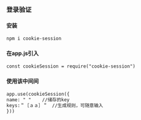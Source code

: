 ### 登录验证

#### 安装

```html
npm i cookie-session
```

#### 在app.js引入

```htm
const cookieSession = require("cookie-session")
```

#### 使用该中间间

```html
app.use(cookieSession({
name: " "    //储存的key
keys:＂［ａａ］＂　//生成规则，可随意输入
}))
```


